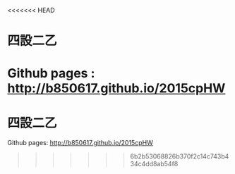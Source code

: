 <<<<<<< HEAD
# 四設二乙  
Github pages : http://b850617.github.io/2015cpHW
=======
# 四設二乙
Github pages: http://b850617.github.io/2015cpHW
>>>>>>> 6b2b53068826b370f2c14c743b434c4dd8ab54f8
